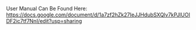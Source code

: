 User Manual Can Be Found Here: 
https://docs.google.com/document/d/1a7zf2hZk27IeJJHdubSXQlv7kPJlUOIDF2ic7tf7NnI/edit?usp=sharing
